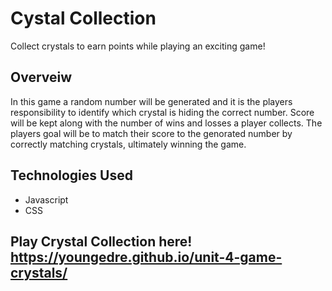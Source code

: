 # Cystal Collection
Collect crystals to earn points while playing an exciting game!
## Overveiw
In this game a random number will be generated and it is the players responsibility to identify which crystal is hiding the correct number. Score will be kept along with the number of wins and losses a player collects. The players goal will be to match their score to the genorated number by correctly matching crystals, ultimately winning the game.
## Technologies Used
* Javascript
* CSS
## Play Crystal Collection  here!  https://youngedre.github.io/unit-4-game-crystals/
